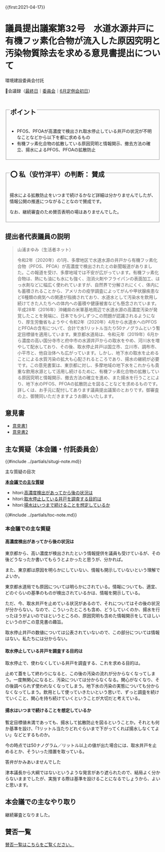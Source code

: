 {{first:2021-04-17}}

# 議員提出議案第32号　水道水源井戸に有機フッ素化合物が流入した原因究明と汚染物質除去を求める意見書提出について

<i class="fa fa-gavel" aria-hidden="true"></i> 環境建設委員会付託

<p id="read-kaigiroku">📄会議録（<a href="https://ssp.kaigiroku.net/tenant/kodaira/SpMinuteView.html?council_id=1201&schedule_id=7&minute_id=217&is_search=true">最終日</a>｜<a href="https://ssp.kaigiroku.net/tenant/kodaira/SpMinuteView.html?council_id=1230&schedule_id=2&minute_id=7&is_search=true">委員会</a>｜<a href="https://ssp.kaigiroku.net/tenant/kodaira/SpMinuteView.html?council_id=1225&schedule_id=2&minute_id=78&is_search=true">6月定例会初日</a>）</p>

<fieldset class="pnt">
  <legend><h2>ポイント</h2></legend>

- PFOS、PFOAが高濃度で検出され取水停止している井戸の状況が不明なことなどから以下を都に求めるもの
- 有機フッ素化合物の拡散している原因究明と情報開示、撤去方法の確立、揚水によるPFOS、PFOAの拡散防止

</fieldset>

<fieldset class="sanpi">
  <legend>
    <h2>⭕️ 私（安竹洋平）の判断： 賛成</h2>
  </legend>

揚水による拡散防止をいつまで続けるかなど詳細は分かりませんでしたが、情報公開の推進につながることなので賛成です。

なお、継続審査のため賛否表明の場はありませんでした。

</fieldset>

## 提出者代表議員の説明

> 山浦まゆみ（生活者ネット）
>
> 令和2年（2020年）の1月、多摩地区で水道水源の井戸から有機フッ素化合物（PFOS、PFOA）が高濃度で検出されたとの新聞報道がありました。この報道を受け、多摩地域では不安が広がっています。有機フッ素化合物は、熱にも油にも水にも強く、泡消火剤やフライパンの表面加工、はっ水剤などに幅広く使われていますが、自然界で分解されにくく、体内にも蓄積されることから、アメリカの疫学調査によってがんや甲状腺疾患など6種類の病気への関連が指摘されており、水道水として汚染水を飲用し続けてきた人たちへの体内への蓄積や健康被害なども懸念されています。　平成28年（2016年）沖縄県の米軍基地周辺で水道水源の高濃度汚染が発覚したことを発端に、日本でも少しずつこの問題が認識されるようになり、厚生労働省もようやく令和2年（2020年）4月から水道水へのPFOSとPFOAの含有について、合計で水1リットル当たり50ナノグラムという暫定目標値を適用しています。東京都水道局は、令和元年（2019年）6月から濃度の高い国分寺市と府中市の水源井戸からの取水をやめ、河川水を増やして配水しており、その後、取水停止井戸は国立市、立川市、調布市、小平市と、他自治体へも広がっています。しかし、地下水の取水を止めることによる水質汚染の拡大も心配されるところであり、揚水の継続が必要です。この意見書案は、東京都に対し、多摩地域の地下水をこれからも貴重な飲用水源として活用し続けるために、有機フッ素化合物の拡散している原因究明と情報開示、撤去方法の確立を進め、また揚水を行うことにより、地下水のPFOS、PFOAの拡散防止を図ることなどを求めるものです。詳しくは、お手元に配付してあります議員提出議案のとおりです。御審査の上、御賛同いただきますようお願いいたします。

## 意見書

- [意見書1](https://ssp.kaigiroku.net/tenant/kodaira/SpMaterial.html?tenant_id=165&power_user=false&view_years=&council_id=1202&schedule_id=86&minute_id=1&is_search=true)
- [意見書2](https://ssp.kaigiroku.net/tenant/kodaira/SpMaterial.html?tenant_id=165&power_user=false&view_years=&council_id=1202&schedule_id=94&minute_id=1&is_search=true)

<div class="ippan-situgi">

## 主な質疑（本会議・付託委員会）
{{#include ../partials/situgi-note.md}}

<div class="toc">

主な質疑の目次

**[本会議での主な質疑](#本会議での主な質疑)**

- hitori:[高濃度検出があってから後の状況は](#高濃度検出があってから後の状況は)
- hitori:[取水停止している井戸を調査する目的は](#取水停止している井戸を調査する目的は)
- hitori:[揚水はいつまで続けることを想定しているか](#揚水はいつまで続けることを想定しているか)

{{#include ../partials/toc-note.md}}

</div>


### 本会議での主な質疑

#### 高濃度検出があってから後の状況は

<div class="bln bleft" data-speaker="👍 橋本久雄議員（一人会派の会）">

東京都から、高い濃度が検出されたという情報提供を議員も受けているが、その後どうなったか書いてもらうとよかったと思うが、分かれば。

</div>

<div class="bln bleft" data-speaker="👍 橋本久雄議員（一人会派の会）">

また、東京都は原因を明らかにしていない、情報も開示していないという理解でよいか。

</div>

<div class="bln bright" data-speaker="山浦まゆみ">

東京都水道局でも原因については明らかにされている。情報についても、適宜、どのぐらいの基準のものが検出されているかは、情報を開示している。

</div>

<div class="bln bright" data-speaker="山浦まゆみ">

ただ、今、取水井戸を止めている状況があるので、それについてはその後の状況が分からない。なので、こういったところも含め、どうしていくのか、揚水を行ったほうがよいのではというところの、原因究明も含めた情報開示をしてほしいというのがこの意見書の趣旨。

</div>

<div class="bln bright" data-speaker="山浦まゆみ">

取水停止井戸の数値については公表されていないので、この部分については情報はない。私たちには分からない。

</div>

#### 取水停止している井戸を調査する目的は

<div class="bln bleft" data-speaker="👍 伊藤央議員（一人会派の会）">

取水停止で、使わなくしている井戸を調査する、これを求める目的は。

</div>

<div class="bln bright" data-speaker="山浦まゆみ">

止めて蓋をして終わりになると、この後の汚染の流れが分からなくなってしまう。一度無関心になると、汚染については分からなくなる。関心がなくなり、その後調べられず使われなくなってしまう。地下水の汚染の実態についても分からなくなってしまう。飲用として使っていきたいという思いで、ずっと調査を続けていくこと、関心を持ち続けていくということが大切だと考えている。

</div>

#### 揚水はいつまで続けることを想定しているか

<div class="bln bleft yasutake" data-speaker="⭐️ 安竹洋平議員">

暫定目標値未満であっても、揚水して拡散防止を図るということか。それとも何か基準を設け、「1リットル当たりどれぐらいまで下がってくれば揚水しなくてよい」などとするものか。

</div>

<div class="bln bright" data-speaker="山浦まゆみ">

今の時点では50ナノグラム／リットル以上の値が出た場合には、取水井戸を止めるとか、そういった措置を取っている。

</div>

<div class="bln bleft thought">

答弁がかみあいませんでした

津本議長から大綱ではないというような発言があり遮られたので、結局よく分からないままでしたが、実施する際は基準を設けることになるでしょうから、よいと思います。

</div>


</div>

## 本会議での主なやり取り

継続審査となりました。


## 賛否一覧
[賛否一覧はこちらをご覧ください。](../kekka-ichiran.md#賛否)
